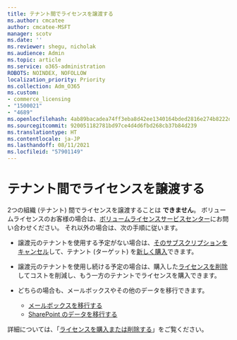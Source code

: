 ```yaml
---
title: テナント間でライセンスを譲渡する
ms.author: cmcatee
author: cmcatee-MSFT
manager: scotv
ms.date: ''
ms.reviewer: shegu, nicholak
ms.audience: Admin
ms.topic: article
ms.service: o365-administration
ROBOTS: NOINDEX, NOFOLLOW
localization_priority: Priority
ms.collection: Adm_O365
ms.custom:
- commerce_licensing
- "1500021"
- "4689"
ms.openlocfilehash: 4ab89bacadea74ff3eba8d42ee1340164bded2816e274b8222dd48613c01e5ba
ms.sourcegitcommit: 920051182781bd97ce4d4d6fbd268cb37b84d239
ms.translationtype: HT
ms.contentlocale: ja-JP
ms.lasthandoff: 08/11/2021
ms.locfileid: "57901149"
---
```

# <a name="transfer-licenses-between-tenants"></a>テナント間でライセンスを譲渡する

2つの組織 (テナント) 間でライセンスを譲渡することは **できません**。 ボリュームライセンスのお客様の場合は、[ボリュームライセンスサービスセンター](https://support.microsoft.com/help/4471406/how-to-contact-the-microsoft-volume-licensing-service-center)にお問い合わせください。 それ以外の場合は、次の手順に従います。

- 譲渡元のテナントを使用する予定がない場合は、[そのサブスクリプションをキャンセル](https://admin.microsoft.com/Adminportal/Home?source=applauncher#/subscriptions)して、テナント (ターゲット) を[新しく購入](https://www.microsoft.com/microsoft-365/business/compare-all-microsoft-365-business-products?rtc=2&activetab=tab:primaryr2)できます。
- 譲渡元のテナントを使用し続ける予定の場合は、購入した[ライセンスを削除](https://docs.microsoft.com/microsoft-365/commerce/licenses/buy-licenses#buy-or-remove-licenses-for-your-business-subscription)してコストを削減し、もう一方のテナントでライセンスを購入できます。
- どちらの場合も、メールボックスやその他のデータを移行できます。

    - [メールボックスを移行する](https://docs.microsoft.com/Exchange/mailbox-migration/migrate-mailboxes-across-tenants)
    - [SharePoint のデータを移行する](https://aka.ms/modernSpoAdminCenter/CloudContentMigrations)

詳細については、「[ライセンスを購入または削除する](https://docs.microsoft.com/microsoft-365/commerce/licenses/buy-licenses)」をご覧ください。